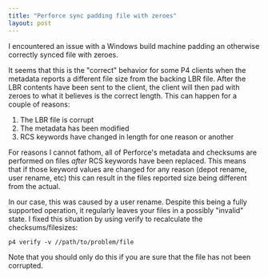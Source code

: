 ```yaml
---
title: "Perforce sync padding file with zeroes"
layout: post
---
```


I encountered an issue with a Windows build machine padding an otherwise correctly synced file with zeroes.

It seems that this is the "correct" behavior for some P4 clients when the metadata reports a different file size from the backing LBR file. After the LBR contents have been sent to the client, the client will then pad with zeroes to what it believes is the correct length. This can happen 
for a couple of reasons:

1. The LBR file is corrupt
2. The metadata has been modified
3. RCS keywords have changed in length for one reason or another

For reasons I cannot fathom, all of Perforce's metadata and checksums are performed on files _after_ RCS keywords have been replaced. This means that if those keyword values are changed for any reason (depot rename, user rename, etc) this can result in the files reported size being different from the actual.

In our case, this was caused by a user rename. Despite this being a fully supported operation, it regularly leaves your files in a possibly "invalid" state. I fixed this situation by using verify to recalculate the checksums/filesizes:

```
p4 verify -v //path/to/problem/file
```

Note that you should only do this if you are sure that the file has not been corrupted.
